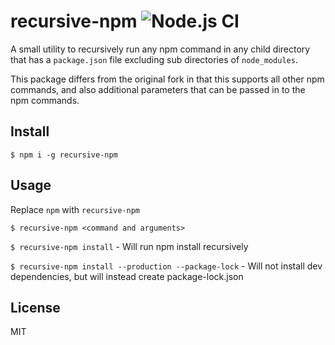 # recursive-npm ![Node.js CI](https://github.com/rnarayana/recursive-npm/workflows/Node.js%20CI/badge.svg)

A small utility to recursively run any npm command in any child directory that has a `package.json` file excluding sub directories of `node_modules`.

This package differs from the original fork in that this supports all other npm commands, and also additional parameters that can be passed in to the npm commands.

## Install

`$ npm i -g recursive-npm`

## Usage

Replace `npm` with `recursive-npm`

`$ recursive-npm <command and arguments>`

`$ recursive-npm install` - Will run npm install recursively

`$ recursive-npm install --production --package-lock` - Will not install dev dependencies, but will instead create package-lock.json

## License

MIT
